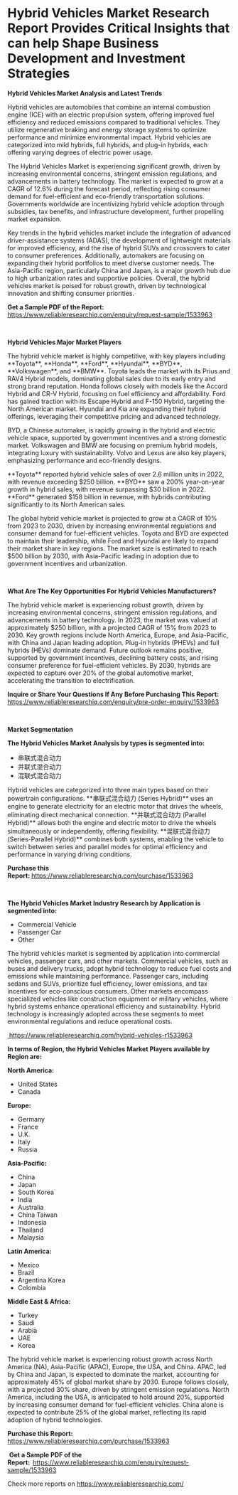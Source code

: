 <p><h1>Hybrid Vehicles Market Research Report Provides Critical Insights that can help Shape Business Development and Investment Strategies</h1></p><p><strong>Hybrid Vehicles Market Analysis and Latest Trends</strong></p>
<p><p>Hybrid vehicles are automobiles that combine an internal combustion engine (ICE) with an electric propulsion system, offering improved fuel efficiency and reduced emissions compared to traditional vehicles. They utilize regenerative braking and energy storage systems to optimize performance and minimize environmental impact. Hybrid vehicles are categorized into mild hybrids, full hybrids, and plug-in hybrids, each offering varying degrees of electric power usage.</p><p>The Hybrid Vehicles Market is experiencing significant growth, driven by increasing environmental concerns, stringent emission regulations, and advancements in battery technology. The market is expected to grow at a CAGR of 12.6% during the forecast period, reflecting rising consumer demand for fuel-efficient and eco-friendly transportation solutions. Governments worldwide are incentivizing hybrid vehicle adoption through subsidies, tax benefits, and infrastructure development, further propelling market expansion.</p><p>Key trends in the hybrid vehicles market include the integration of advanced driver-assistance systems (ADAS), the development of lightweight materials for improved efficiency, and the rise of hybrid SUVs and crossovers to cater to consumer preferences. Additionally, automakers are focusing on expanding their hybrid portfolios to meet diverse customer needs. The Asia-Pacific region, particularly China and Japan, is a major growth hub due to high urbanization rates and supportive policies. Overall, the hybrid vehicles market is poised for robust growth, driven by technological innovation and shifting consumer priorities.</p></p>
<p><strong>Get a Sample PDF of the Report:&nbsp;</strong> <a href="https://www.reliableresearchiq.com/enquiry/request-sample/1533963?utm_campaign=1123&utm_medium=2&utm_source=Github&utm_content=ia&utm_term=21012025&utm_id=hybrid-vehicles">https://www.reliableresearchiq.com/enquiry/request-sample/1533963</a></p>
<p>&nbsp;</p>
<p><strong>Hybrid Vehicles Major Market Players</strong></p>
<p><p>The hybrid vehicle market is highly competitive, with key players including **Toyota**, **Honda**, **Ford**, **Hyundai**, **BYD**, **Volkswagen**, and **BMW**. Toyota leads the market with its Prius and RAV4 Hybrid models, dominating global sales due to its early entry and strong brand reputation. Honda follows closely with models like the Accord Hybrid and CR-V Hybrid, focusing on fuel efficiency and affordability. Ford has gained traction with its Escape Hybrid and F-150 Hybrid, targeting the North American market. Hyundai and Kia are expanding their hybrid offerings, leveraging their competitive pricing and advanced technology.</p><p>BYD, a Chinese automaker, is rapidly growing in the hybrid and electric vehicle space, supported by government incentives and a strong domestic market. Volkswagen and BMW are focusing on premium hybrid models, integrating luxury with sustainability. Volvo and Lexus are also key players, emphasizing performance and eco-friendly designs.</p><p>**Toyota** reported hybrid vehicle sales of over 2.6 million units in 2022, with revenue exceeding $250 billion. **BYD** saw a 200% year-on-year growth in hybrid sales, with revenue surpassing $30 billion in 2022. **Ford** generated $158 billion in revenue, with hybrids contributing significantly to its North American sales.</p><p>The global hybrid vehicle market is projected to grow at a CAGR of 10% from 2023 to 2030, driven by increasing environmental regulations and consumer demand for fuel-efficient vehicles. Toyota and BYD are expected to maintain their leadership, while Ford and Hyundai are likely to expand their market share in key regions. The market size is estimated to reach $500 billion by 2030, with Asia-Pacific leading in adoption due to government incentives and urbanization.</p></p>
<p>&nbsp;</p>
<p><strong>What Are The Key Opportunities For Hybrid Vehicles Manufacturers?</strong></p>
<p><p>The hybrid vehicle market is experiencing robust growth, driven by increasing environmental concerns, stringent emission regulations, and advancements in battery technology. In 2023, the market was valued at approximately $250 billion, with a projected CAGR of 15% from 2023 to 2030. Key growth regions include North America, Europe, and Asia-Pacific, with China and Japan leading adoption. Plug-in hybrids (PHEVs) and full hybrids (HEVs) dominate demand. Future outlook remains positive, supported by government incentives, declining battery costs, and rising consumer preference for fuel-efficient vehicles. By 2030, hybrids are expected to capture over 20% of the global automotive market, accelerating the transition to electrification.</p></p>
<p><strong>Inquire or Share Your Questions If Any Before Purchasing This Report:</strong> <a href="https://www.reliableresearchiq.com/enquiry/pre-order-enquiry/1533963?utm_campaign=1123&utm_medium=2&utm_source=Github&utm_content=ia&utm_term=21012025&utm_id=hybrid-vehicles">https://www.reliableresearchiq.com/enquiry/pre-order-enquiry/1533963</a></p>
<p>&nbsp;</p>
<p><strong>Market Segmentation</strong></p>
<p><strong>The Hybrid Vehicles Market Analysis by types is segmented into:</strong></p>
<p><ul><li>串联式混合动力</li><li>并联式混合动力</li><li>混联式混合动力</li></ul></p>
<p><p>Hybrid vehicles are categorized into three main types based on their powertrain configurations. **串联式混合动力 (Series Hybrid)** uses an engine to generate electricity for an electric motor that drives the wheels, eliminating direct mechanical connection. **并联式混合动力 (Parallel Hybrid)** allows both the engine and electric motor to drive the wheels simultaneously or independently, offering flexibility. **混联式混合动力 (Series-Parallel Hybrid)** combines both systems, enabling the vehicle to switch between series and parallel modes for optimal efficiency and performance in varying driving conditions.</p></p>
<p><strong>Purchase this Report:&nbsp;</strong><a href="https://www.reliableresearchiq.com/purchase/1533963?utm_campaign=1123&utm_medium=2&utm_source=Github&utm_content=ia&utm_term=21012025&utm_id=hybrid-vehicles">https://www.reliableresearchiq.com/purchase/1533963</a></p>
<p>&nbsp;</p>
<p><strong>The Hybrid Vehicles Market Industry Research by Application is segmented into:</strong></p>
<p><ul><li>Commercial Vehicle</li><li>Passenger Car</li><li>Other</li></ul></p>
<p><p>The hybrid vehicles market is segmented by application into commercial vehicles, passenger cars, and other markets. Commercial vehicles, such as buses and delivery trucks, adopt hybrid technology to reduce fuel costs and emissions while maintaining performance. Passenger cars, including sedans and SUVs, prioritize fuel efficiency, lower emissions, and tax incentives for eco-conscious consumers. Other markets encompass specialized vehicles like construction equipment or military vehicles, where hybrid systems enhance operational efficiency and sustainability. Hybrid technology is increasingly adopted across these segments to meet environmental regulations and reduce operational costs.</p></p>
<p><a href="https://www.reliableresearchiq.com/hybrid-vehicles-r1533963?utm_campaign=1123&utm_medium=2&utm_source=Github&utm_content=ia&utm_term=21012025&utm_id=hybrid-vehicles">&nbsp;https://www.reliableresearchiq.com/hybrid-vehicles-r1533963</a></p>
<p><strong>In terms of Region, the Hybrid Vehicles Market Players available by Region are:</strong></p>
<p>
    <p> <strong> North America: </strong>
        <ul>
            <li>United States</li>
            <li>Canada</li>
        </ul>
        </p> 
    <p> <strong> Europe: </strong>
        <ul>
            <li>Germany</li>
            <li>France</li>
            <li>U.K.</li>
            <li>Italy</li>
            <li>Russia</li>
        </ul>
        </p> 
    <p> <strong> Asia-Pacific: </strong>
        <ul>
            <li>China</li>
            <li>Japan</li>
            <li>South Korea</li>
            <li>India</li>
            <li>Australia</li>
            <li>China Taiwan</li>
            <li>Indonesia</li>
            <li>Thailand</li>
            <li>Malaysia</li>
        </ul>
        </p> 
    <p> <strong> Latin America: </strong>
        <ul>
            <li>Mexico</li>
            <li>Brazil</li>
            <li>Argentina Korea</li>
            <li>Colombia</li>
        </ul>
        </p> 
    <p> <strong> Middle East & Africa: </strong>
        <ul>
            <li>Turkey</li>
            <li>Saudi</li>
            <li>Arabia</li>
            <li>UAE</li>
            <li>Korea</li>
        </ul>
    </p>
    </p>
<p><p>The hybrid vehicle market is experiencing robust growth across North America (NA), Asia-Pacific (APAC), Europe, the USA, and China. APAC, led by China and Japan, is expected to dominate the market, accounting for approximately 45% of global market share by 2030. Europe follows closely, with a projected 30% share, driven by stringent emission regulations. North America, including the USA, is anticipated to hold around 20%, supported by increasing consumer demand for fuel-efficient vehicles. China alone is expected to contribute 25% of the global market, reflecting its rapid adoption of hybrid technologies.</p></p>
<p><strong>Purchase this Report: </strong><a href="https://www.reliableresearchiq.com/purchase/1533963?utm_campaign=1123&utm_medium=2&utm_source=Github&utm_content=ia&utm_term=21012025&utm_id=hybrid-vehicles">https://www.reliableresearchiq.com/purchase/1533963</a></p>
<p>&nbsp;<strong>Get a Sample PDF of the Report:&nbsp;&nbsp;</strong><a href="https://www.reliableresearchiq.com/enquiry/request-sample/1533963?utm_campaign=1123&utm_medium=2&utm_source=Github&utm_content=ia&utm_term=21012025&utm_id=hybrid-vehicles">https://www.reliableresearchiq.com/enquiry/request-sample/1533963</a></p>
<p><strong></strong></p>
<p>Check more reports on <a href="https://www.reliableresearchiq.com/?utm_campaign=1123&utm_medium=2&utm_source=Github&utm_content=ia&utm_term=21012025&utm_id=hybrid-vehicles">https://www.reliableresearchiq.com/</a></p>